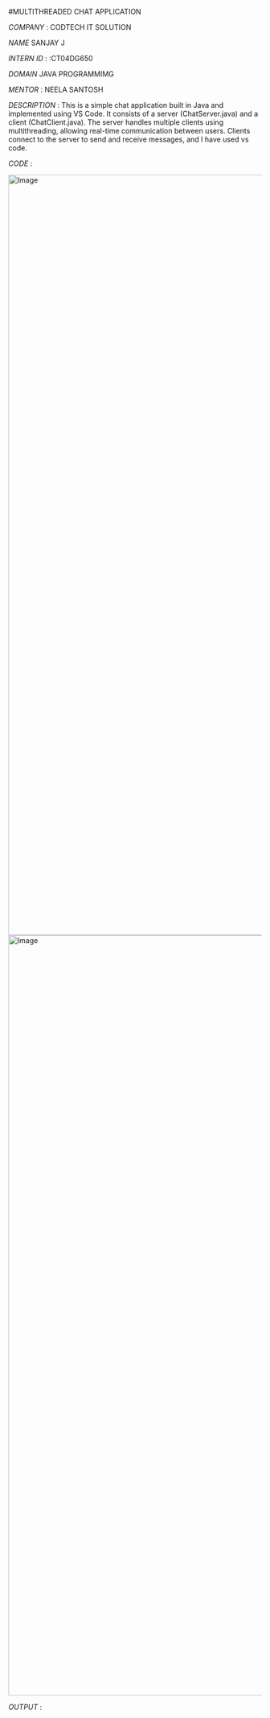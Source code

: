 #MULTITHREADED CHAT APPLICATION

*COMPANY* : CODTECH IT SOLUTION

*NAME* SANJAY J

*INTERN ID* : :CT04DG650

*DOMAIN* JAVA PROGRAMMIMG

*MENTOR* : NEELA SANTOSH

*DESCRIPTION* :  This is a simple chat application built in Java and implemented using VS Code. It consists of a server (ChatServer.java) and a client (ChatClient.java). 
              The server handles multiple clients using multithreading, allowing real-time communication between users. Clients connect to the server to send and receive messages,
              and I have used vs code.

*CODE* : 

<img width="1512" alt="Image" src="https://github.com/user-attachments/assets/9b6326d1-abfc-4d15-b7a9-4bbcb2fb51ac" />

<img width="1512" alt="Image" src="https://github.com/user-attachments/assets/3e6cda78-a984-4981-8c12-d96f8225926b" />


*OUTPUT* : 
